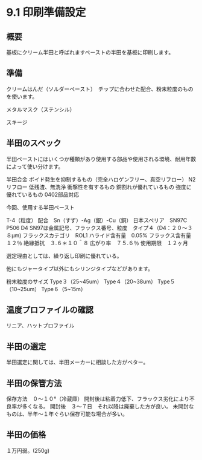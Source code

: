 # 9.1 印刷準備設定

## 概要

基板にクリーム半田と呼ばれますペーストの半田を基板に印刷します。

## 準備

クリームはんだ（ソルダーペースト）　チップに合わせた配合、粉末粒度のものを使います。

メタルマスク（ステンシル）

スキージ

## 半田のスペック

半田ペーストにはいくつか種類があり使用する部品や使用される環境、耐用年数によって使い分けます。

半田合金
ボイド発生を抑制するもの（完全ハロゲンフリー、真空リフロー）
N2リフロー
低残渣、無洗浄
衝撃性を有するもの
銅割れが優れているもの
強度に優れているもの
0402部品対応

今回、使用する半田ペースト

T-4（粒度）
配合　Sn（すず）-Ag（銀）-Cu（銅）
日本スペリア　SN97C P506 D4 SN97は金属記号、フラックス番号、粒度　タイプ４（D4：２０〜３８μm)
フラックスカテゴリ　ROL1
ハライド含有量　0.05%
フラックス含有量　１２％
絶縁抵抗　３.６＊１０＾８
広がり率　７５.６％
使用期限　１２ヶ月

選定理由としては、繰り返し印刷に優れている。

他にもジャータイプ以外にもシリンジタイプなどがあります。

粉末粒度のサイズ
Type３（25~45um）
Type４（20~38um）
Type５（10~25um）
Type６（5~15m）

## 温度プロファイルの確認

リニア、ハットプロファイル

## 半田の選定

半田選定に関しては、半田メーカーに相談した方がベター。

## 半田の保管方法

保存方法　０〜１０°（冷蔵庫）
開封後は粘着力低下、フラックス劣化により不良率が多くなる。
開封後　３〜７日　それ以降は廃棄した方が良い。
未開封なものは、半年〜１年ぐらい保存可能な場合が多い。

## 半田の価格
１万円弱。(250g)
